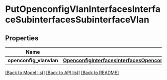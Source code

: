 # PutOpenconfigVlanInterfacesInterfaceSubinterfacesSubinterfaceVlan

## Properties
Name | Type | Description | Notes
------------ | ------------- | ------------- | -------------
**openconfig_vlanvlan** | [**OpenconfigInterfacesInterfacesOpenconfiginterfacesinterfacesSubinterfacesOpenconfigvlanvlan**](OpenconfigInterfacesInterfacesOpenconfiginterfacesinterfacesSubinterfacesOpenconfigvlanvlan.md) |  | [optional] 

[[Back to Model list]](../README.md#documentation-for-models) [[Back to API list]](../README.md#documentation-for-api-endpoints) [[Back to README]](../README.md)


